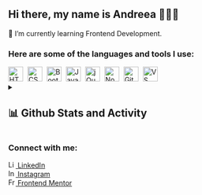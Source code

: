 ## Hi there, my name is Andreea 👩🏻‍💻

🌱 I’m currently learning Frontend Development.

### Here are some of the languages and tools I use:
<div>
<img src ="https://cdn-icons-png.flaticon.com/512/174/174854.png"  alt="HTML" style="margin-right:5px;" width="30px">
<img src ="https://cdn-icons-png.flaticon.com/512/732/732190.png" alt="CSS" style="margin-right:5px" width="30px">
<img src ="https://cdn-icons-png.flaticon.com/512/5968/5968672.png" alt="Bootstrap" style="margin-right:5px;" width="30px">
<img src ="https://cdn-icons-png.flaticon.com/512/5968/5968292.png" alt="JavaScript" style="margin-right:5px;" width="30px">
<img src ="https://imgs.search.brave.com/hl6QCyKriyUuAWGEQylk6bzHuJjmkFWGiIUUOQ32KeM/rs:fit:512:512:1/g:ce/aHR0cHM6Ly9jZG4u/aWNvbi1pY29ucy5j/b20vaWNvbnMyLzI0/MTUvUE5HLzUxMi9q/cXVlcnlfb3JpZ2lu/YWxfd29yZG1hcmtf/bG9nb19pY29uXzE0/NjQ0Ny5wbmc" alt="jQuery" style="background-color:white; margin-right:5px;" width="30px">
<img src ="https://cdn-icons-png.flaticon.com/512/5968/5968322.png" alt="Node.js" style="margin-right:5px;" width="30px">
<img src ="https://imgs.search.brave.com/P8tgN3JjEO3M5UgZG_t4k8XKgJ8MKecubq1JiMRTuAU/rs:fit:1200:1200:1/g:ce/aHR0cHM6Ly9jZG4u/ZnJlZWJpZXN1cHBs/eS5jb20vbG9nb3Mv/bGFyZ2UvMngvZ2l0/LWljb24tbG9nby1w/bmctdHJhbnNwYXJl/bnQucG5n" alt="Git" style="margin-right:5px;" width="30px">
<img src ="https://imgs.search.brave.com/mdlr1o6PWsg02aNfdct7HUDxOauHic9JXUVflprQTSg/rs:fit:1024:1024:1/g:ce/aHR0cHM6Ly9jb2Rl/LnZpc3VhbHN0dWRp/by5jb20vYXNzZXRz/L2ltYWdlcy9jb2Rl/LXN0YWJsZS5wbmc" alt="VS Code" style="margin-right:5px;" width="30px">
</div>

<details>
<summary><h2>📊 Github Stats and Activity</h2></summary>

  <h3>🔥 Streak Stats</h3>

  <!-- GitHub Readme Streak Stats - https://github.com/agh911/github-readme-streak-stats -->
  <p>
    <a href="https://github.com/agh911/github-readme-streak-stats">
      <img title="🔥 Get streak stats for your profile at git.io/streak-stats" alt="agh911's streak" src="https://streak-stats.demolab.com/?user=agh911&theme=dark&hide_border=true" height="192px" width="420px"/>
    </a>
  </p>

  <h3>💻 GitHub Profile Stats</h3>

  <a href="https://github.com/anuraghazra/github-readme-stats"><img alt="agh911's Github Stats" src="https://github-readme-stats.vercel.app/api?username=agh911&show_icons=true&theme=dark&hide_border=true&hide=Jupyter%20Notebook" height="192px" width="420px"/></a>
  <a href="https://github.com/anuraghazra/github-readme-stats"><img alt="agh911's Top Languages" src="https://github-readme-stats.vercel.app/api/top-langs/?username=agh911&langs_count=8&layout=compact&theme=dark&hide_border=true&icon_color=F8D866&hide=Jupyter%20Notebook" height="192px" width="420px"/></a>
  <br/>
  

  <a href="https://github.com/ashutosh00710/github-readme-activity-graph"><img alt="agh911's Activity Graph" src="https://github-readme-activity-graph.cyclic.app/graph?username=agh911&theme=github-compact&hide_border=true"/></a>
</details>

### Connect with me:
<a href="https://www.linkedin.com/in/andreea-ghenea/" target="_blank"><img src="https://cdn-icons-png.flaticon.com/512/3536/3536505.png" alt="LinkedIn" width="15px"> LinkedIn</a><br>
<a href="https://www.instagram.com/byagdesign/" target="_blank"><img src="https://cdn-icons-png.flaticon.com/512/2111/2111463.png" alt="Instagram" width="15px"> Instagram</a><br>
<a href="https://www.frontendmentor.io/profile/agh911" target="_blank"><img src="https://imgs.search.brave.com/dGIZu6VdV6JuhUY6pXuWknfOP1-p3VCwt1mXJdctev0/rs:fit:320:320:1/g:ce/aHR0cHM6Ly9yZXMu/Y2xvdWRpbmFyeS5j/b20vcHJhY3RpY2Fs/ZGV2L2ltYWdlL2Zl/dGNoL3MtLVU2RTF0/VFA4LS0vY19maWxs/LGZfYXV0byxmbF9w/cm9ncmVzc2l2ZSxo/XzMyMCxxX2F1dG8s/d18zMjAvaHR0cHM6/Ly9kZXYtdG8tdXBs/b2Fkcy5zMy5hbWF6/b25hd3MuY29tL3Vw/bG9hZHMvb3JnYW5p/emF0aW9uL3Byb2Zp/bGVfaW1hZ2UvMTM5/MC9mNmM3NDI4Yi1j/ODkwLTRjOTctYTU4/Ni0zNTJhODg3Y2Fh/ZDYucG5n" alt="Frontend Mentor" style="background-color:white;border-radius:2px;" width="15px"> Frontend Mentor</a>
